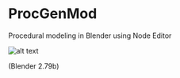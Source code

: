 # ProcGenMod
Procedural modeling in Blender using Node Editor

![alt text](https://raw.githubusercontent.com/aachman98/ProcGenMod/master/img.PNG)

(Blender 2.79b)
